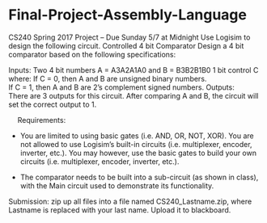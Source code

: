 # Final-Project-Assembly-Language


CS240 Spring 2017 Project – Due Sunday 5/7 at Midnight
Use Logisim to design the following circuit.
Controlled 4 bit Comparator
Design a 4 bit comparator based on the following specifications:
 

Inputs:  	Two 4 bit numbers  A = A3A2A1A0  and B = B3B2B1B0
1 bit control  C where:
If C = 0, then A and B are unsigned binary numbers.  
If C = 1, then A and B are 2’s complement signed numbers.
Outputs:  	
There are 3 outputs for this circuit.  After comparing A and B, the circuit will set the correct output to 1.

 
Requirements: 
-	You are limited to using basic gates (i.e. AND, OR, NOT, XOR).  You are not allowed to use Logisim’s built-in circuits (i.e. multiplexer, encoder, inverter, etc.).   You may however,  use the basic gates to build your own circuits (i.e. multiplexer, encoder, inverter, etc.). 

-	The comparator needs to be built into a sub-circuit (as shown in class), with the Main circuit used to demonstrate its functionality.


Submission:  zip up all files into a file named CS240_Lastname.zip, where Lastname is replaced with your last name.   Upload it to blackboard.
